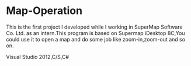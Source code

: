 # Map-Operation
This is the first project I developed while I working in SuperMap Software Co. Ltd.  as an intern.This program is based on Supermap iDesktop 8C,You could use it to open a map and do some job like zoom-in,zoom-out and so on.

Visual Studio 2012,C/S,C#

